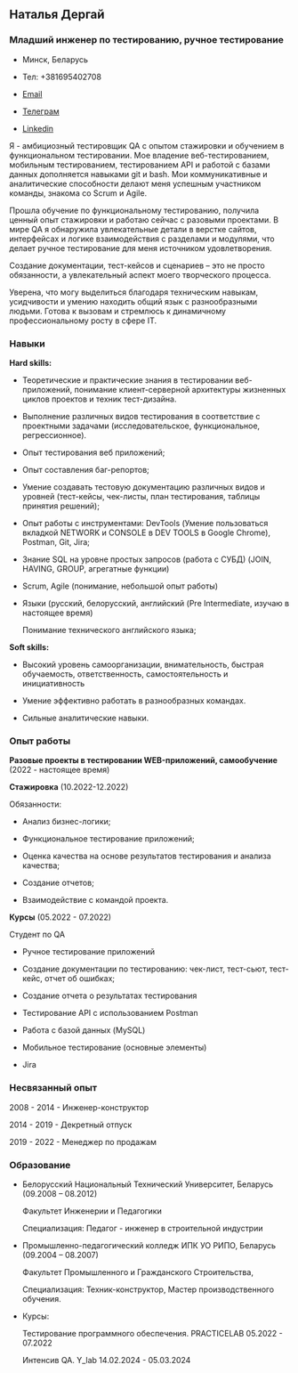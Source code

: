 ## Наталья Дергай

### Младший инженер по тестированию, ручное тестирование

- Минск, Беларусь

- Тел: +381695402708

- [Email]( dziarhai.natallia@gmail.com) 

- [Телеграм](https://t.me/natali_dergai)

- [Linkedin](linkedin.com/in/natallia-dergay-587114245)

Я - амбициозный тестировщик QA с опытом стажировки и обучением в функциональном тестировании. Мое владение веб-тестированием, мобильным тестированием, тестированием API и работой с базами данных дополняется навыками git и bash. Мои коммуникативные и аналитические способности делают меня успешным участником команды, знакома со Scrum и Agile.

Прошла обучение по функциональному тестированию, получила ценный опыт стажировки и работаю сейчас с разовыми проектами. В мире QA я обнаружила увлекательные детали в верстке сайтов, интерфейсах и логике взаимодействия с разделами и модулями, что делает ручное тестирование для меня источником удовлетворения.

Создание документации, тест-кейсов и сценариев – это не просто обязанности, а увлекательный аспект моего творческого процесса.

Уверена, что могу выделиться благодаря техническим навыкам, усидчивости и умению находить общий язык с разнообразными людьми. Готова к вызовам и стремлюсь к динамичному профессиональному росту в сфере IT.

### Навыки

**Hard skills:**
- Теоретические и практические знания в тестировании веб-приложений, понимание  клиент-серверной архитектуры жизненных циклов проектов и техник тест-дизайна.

- Выполнение различных видов тестирования в соответствие с проектными задачами  (исследовательское, функциональное, регрессионное).

- Опыт тестирования веб приложений;

- Опыт составления баг-репортов;

- Умение создавать тестовую документацию различных видов и уровней (тест-кейсы, чек-листы, план тестирования, таблицы принятия решений);

- Опыт работы с инструментами: DevTools (Умение пользоваться вкладкой NETWORK и CONSOLE в DEV TOOLS в Google Chrome), Postman, Git, Jira;

- Знание SQL на уровне простых запросов (работа с СУБД)  (JOIN, HAVING, GROUP, агрегатные функции)

- Scrum, Agile (понимание, небольшой опыт работы)

- Языки (русский, белорусский, английский (Pre Intermediate, изучаю в настоящее время)

   Понимание технического английского языка;

**Soft skills:**

- Высокий уровень самоорганизации, внимательность, быстрая обучаемость, ответственность, самостоятельность и инициативность

- Умение эффективно работать в разнообразных командах.

- Сильные аналитические навыки.


### Опыт работы

**Разовые проекты в тестировании WEB-приложений, самообучение** (2022 - настоящее время)

**Стажировка** (10.2022-12.2022)

Обязанности:

- Анализ бизнес-логики;

- Функциональное тестирование приложений;

- Оценка качества на основе результатов тестирования и анализа качества;

- Создание отчетов;

- Взаимодействие с командой проекта.

**Курсы** (05.2022 - 07.2022)

Студент по QA

- Ручное тестирование приложений

- Создание документации по тестированию: чек-лист, тест-сьют, тест-кейс, отчет об ошибках;

- Создание отчета о результатах тестирования

- Тестирование API с использованием Postman

- Работа с базой данных (MySQL)

- Мобильное тестирование (основные элементы)

- Jira


### Несвязанный опыт

2008 - 2014 - Инженер-конструктор

2014 - 2019 - Декретный отпуск

2019 - 2022 - Менеджер по продажам

### Образование

- Белорусский Национальный Технический Университет, Беларусь (09.2008 – 08.2012)

  Факультет Инженерии и Педагогики

  Специализация: Педагог - инженер в строительной индустрии

- Промышленно-педагогический колледж ИПК УО РИПО, Беларусь (09.2004 – 08.2007)

  Факультет Промышленного и Гражданского Строительства,

  Специализация: Техник-конструктор, Мастер производственного обучения.

- Курсы:

  Тестирование программного обеспечения. PRACTICELAB 05.2022 - 07.2022
  
  Интенсив QA. Y_lab 14.02.2024 - 05.03.2024

